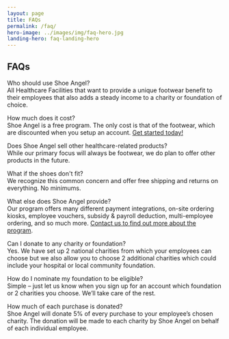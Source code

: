 ```yaml
---
layout: page
title: FAQs
permalink: /faq/
hero-image: ../images/img/faq-hero.jpg
landing-hero: faq-landing-hero
---
```

<h2>FAQs</h2>
<div class="faq">
<p>Who should use Shoe Angel?<br><span class="answer">All Healthcare Facilities that want to provide a unique footwear benefit to their employees that also adds a steady income to a charity or foundation of choice.</span></p>
<p>How much does it cost?<br><span class="answer">Shoe Angel is a free program. The only cost is that of the footwear, which are discounted when you setup an account. <a href="#contact">Get started today!</a></span></p>
<p>Does Shoe Angel sell other healthcare-related products?<br><span class="answer">While our primary focus will always be footwear, we do plan to offer other products in the future.</span></p>
<p>What if the shoes don't fit?<br><span class="answer">We recognize this common concern and offer free shipping and returns on everything. No minimums.</span></p>
<p>What else does Shoe Angel provide?<br><span class="answer">Our program offers many different payment integrations, on-site ordering kiosks, employee vouchers, subsidy &amp; payroll deduction, multi-employee ordering, and so much more. <a href="#contact">Contact us to find out more about the program</a>.</span></p>
<p>Can I donate to any charity or foundation?<br><span class="answer">Yes. We have set up 2 national charities from which your employees can choose but we also allow you to choose 2 additional charities which could include your hospital or local community foundation.</span></p>
<p>How do I nominate my foundation to be eligible?<br><span class="answer">Simple – just let us know when you sign up for an account which foundation or 2 charities you choose. We’ll take care of the rest.</span></p>
<p>How much of each purchase is donated?<br><span class="answer">Shoe Angel will donate 5% of every purchase to your employee’s chosen charity. The donation will be made to each charity by Shoe Angel on behalf of each individual employee.</span></p>
</div>
